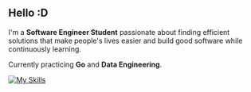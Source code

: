 ## Hello :D

I'm a **Software Engineer Student** passionate about finding efficient solutions that make people's lives easier and build good software while continuously learning. 

Currently practicing **Go** and **Data Engineering**.

<!--START_SECTION:waka-->
<!--END_SECTION:waka-->

[![My Skills](https://skillicons.dev/icons?i=py,go,java,html,css,js,docker,linux)](https://skillicons.dev)
